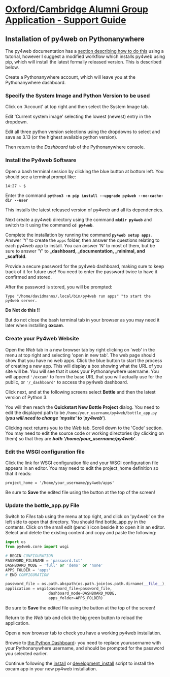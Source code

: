 # [Oxford/Cambridge Alumni Group Application - Support Guide](support.md)

## Installation of py4web on Pythonanywhere

The py4web documentation has a [section describing how to do this](https://py4web.com/_documentation/static/en/chapter-03.html#deployment-on-pythonanywhere-com) using a tutorial, however I suggest a modified workflow which installs py4web using pip, which will install the latest formally released version. This is described below.

Create a Pythonanywhere account, which will leave you at the Pythonanywhere dashboard.

### Specify the System Image and Python Version to be used

Click on 'Account' at top right and then select the System Image tab.

Edit 'Current system image' selecting the lowest (newest) entry in the dropdown.

Edit all three python version selections using the dropdowns to select and save as 3.13 (or the highest available python version).

Then return to the *Dashboard* tab of the Pythonanywhere console.

### Install the Py4web Software

Open a bash terminal session by clicking the blue button at bottom left. You should see a terminal prompt like:

```bash
14:27 ~ $
```

Enter the command **`python3 -m pip install --upgrade py4web --no-cache-dir --user`**

This installs the latest released version of py4web and all its dependencies.

Next create a py4web directory using the command **`mkdir py4web`** and switch to it using the command **`cd py4web`**.

Complete the installation by running the command **`py4web setup apps`**. Answer 'Y' to create the `apps` folder, then answer the questions relating to each py4web app to install. You can answer 'N' to most of them, but be sure to answer 'Y' to **_dashboard, _documentation, _minimal, and _scaffold**.

Provide a secure password for the py4web dashboard, making sure to keep track of it for future use! You need to enter the password twice to have it confirmed and stored.

After the password is stored, you will be prompted:

`Type "/home/davidmanns/.local/bin/py4web run apps" "to start the py4web server.`

**Do Not do this !!**

But do not close the bash terminal tab in your browser as you may need it later when installing **oxcam**.

### Create your Py4web Website

Open the *Web* tab in a new browser tab by right clicking on 'web' in the menu at top right and selecting 'open in new tab'. The web page should show that you have no web apps. Click the blue button to start the process of creating a new app. This will display a box showing what the URL of you site will be. You will see that it uses your Pythonanywhere username. You will append `'/oxcam'` to form the base URL that you will actually use for the public, or `'/_dashboard'` to access the py4web dashboard.

Click next, and at the following screens select **Bottle** and then the latest version of Python 3.

You will then reach the **Quickstart New Bottle Project** dialog. You need to edit the displayed path to be `/home/your_username/py4web/bottle_app.py` (***you will need to change 'mysite' to 'py4web'***).

Clicking next returns you to the *Web* tab. Scroll down to the 'Code' section. You may need to edit the source code or working directories (by clicking on them) so that they are ***both '/home/your_username/py4web'***.

### Edit the WSGI configuration file

Click the link for WSGI configuration file and your WSGI configuration file appears in an editor. You may need to edit the project_home definition so that it reads:

`project_home = '/home/your_username/py4web/apps'`

Be sure to **Save** the edited file using the button at the top of the screen!

### Update the bottle_app.py File

Switch to *Files* tab using the menu at top right, and click on 'py4web' on the left side to open that directory. You should find bottle_app.py in the contents. Click on the small edit (pencil) icon beside it to open it in an editor. Select and delete the existing content and copy and paste the following:

```python
import os
from py4web.core import wsgi

# BEGIN CONFIGURATION
PASSWORD_FILENAME = 'password.txt'
DASHBOARD_MODE = 'full' or 'demo' or 'none'
APPS_FOLDER = 'apps'
# END CONFIGURATION

password_file = os.path.abspath(os.path.join(os.path.dirname(__file__), PASSWORD_FILENAME))
application = wsgi(password_file=password_file, 
                   dashboard_mode=DASHBOARD_MODE,
                   apps_folder=APPS_FOLDER)
```

Be sure to **Save** the edited file using the button at the top of the screen!

Return to the *Web* tab and click the big green button to reload the application.

Open a new browser tab to check you have a working py4web installation.

Browse to [the Python Dashboard](https://yourusername/pythonanywhere.com/_dashboard )- you need to replace yourusername with your Pythonanywhere username, and should be prompted for the password you selected earlier.

Continue following the [install](install) or [development_install](development_install) script to install the oxcam app in your new py4web installation.
